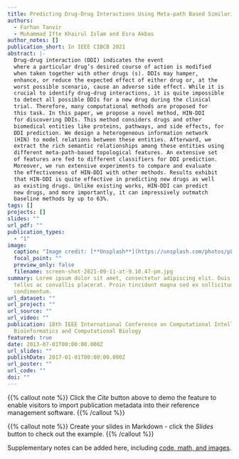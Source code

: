 ```yaml
---
title: Predicting Drug-Drug Interactions Using Meta-path Based Similarities
authors:
  - Farhan Tanvir
  - Muhammad Ifte Khairul Islam and Esra Akbas
author_notes: []
publication_short: In IEEE CIBCB 2021
abstract: |-
  Drug-drug interaction (DDI) indicates the event
  where a particular drug’s desired course of action is modified
  when taken together with other drugs (s). DDIs may hamper,
  enhance, or reduce the expected effect of either drug or, at the
  worst possible scenario, cause an adverse side effect. While it is
  crucial to identify drug-drug interactions, it is quite impossible
  to detect all possible DDIs for a new drug during the clinical
  trial. Therefore, many computational methods are proposed for
  this task. In this paper, we propose a novel method, HIN-DDI
  for discovering DDIs. This method considers drugs and other
  biomedical entities like proteins, pathways, and side effects, for
  DDI prediction. We design a heterogeneous information network
  (HIN) to model relations between these entities. Afterward, we
  extract the rich semantic relationships among these entities using
  different meta-path-based topological features. An extensive set
  of features are fed to different classifiers for DDI prediction.
  Moreover, we run extensive experiments to compare and evaluate
  the effectiveness of HIN-DDI with other methods. Results exhibit
  that HIN-DDI is quite effective in predicting new drugs as well
  as existing drugs. Unlike existing works, HIN-DDI can predict
  new drugs, and more importantly, it can impressively outmatch
  baseline methods by up to 63%.
tags: []
projects: []
slides: ""
url_pdf: ""
publication_types:
  - "1"
image:
  caption: "Image credit: [**Unsplash**](https://unsplash.com/photos/pLCdAaMFLTE)"
  focal_point: ""
  preview_only: false
  filename: screen-shot-2021-09-11-at-9.10.47-pm.jpg
summary: Lorem ipsum dolor sit amet, consectetur adipiscing elit. Duis posuere
  tellus ac convallis placerat. Proin tincidunt magna sed ex sollicitudin
  condimentum.
url_dataset: ""
url_project: ""
url_source: ""
url_video: ""
publication: 18th IEEE International Conference on Computational Intelligence in
  Bioinformatics and Computational Biology
featured: true
date: 2013-07-01T00:00:00.000Z
url_slides: ""
publishDate: 2017-01-01T00:00:00.000Z
url_poster: ""
url_code: ""
doi: ""
---
```


{{% callout note %}}
Click the *Cite* button above to demo the feature to enable visitors to import publication metadata into their reference management software.
{{% /callout %}}

{{% callout note %}}
Create your slides in Markdown - click the *Slides* button to check out the example.
{{% /callout %}}

Supplementary notes can be added here, including [code, math, and images](https://wowchemy.com/docs/writing-markdown-latex/).
